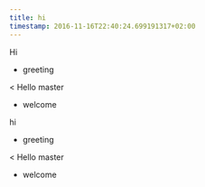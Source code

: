 ```yaml
---
title: hi
timestamp: 2016-11-16T22:40:24.699191317+02:00
---
```


Hi
* greeting

< Hello master
* welcome

hi
* greeting

< Hello master
* welcome
